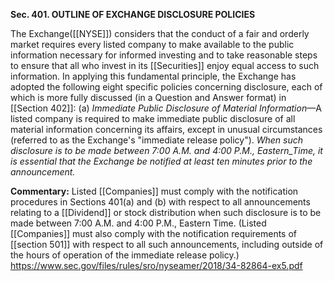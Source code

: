 **Sec. 401. OUTLINE OF EXCHANGE DISCLOSURE POLICIES**

The Exchange([[NYSE]]) considers that the conduct of a fair and orderly market requires every listed company to make available to the public information necessary for informed investing and to take reasonable steps to ensure that all who invest in its [[Securities]] enjoy equal access to such information. In applying this fundamental principle, the Exchange has adopted the following eight specific policies concerning disclosure, each of which is more fully discussed (in a Question and Answer format) in [[Section 402]]: (a) _Immediate Public Disclosure of Material Information_—A listed company is required to make immediate public disclosure of all material information concerning its affairs, except in unusual circumstances (referred to as the Exchange's "immediate release policy"). _When such disclosure is to be made between 7:00 A.M. and 4:00 P.M., Eastern_Time, it is essential that the Exchange be notified at least ten minutes prior to the announcement._

**Commentary:** Listed [[Companies]] must comply with the notification procedures in Sections 401(a) and (b) with respect to all announcements relating to a [[Dividend]] or stock distribution when such disclosure is to be made between 7:00 A.M. and 4:00 P.M., Eastern Time. (Listed [[Companies]] must also comply with the notification requirements of [[section 501]] with respect to all such announcements, including outside of the hours of operation of the immediate release policy.)
https://www.sec.gov/files/rules/sro/nyseamer/2018/34-82864-ex5.pdf